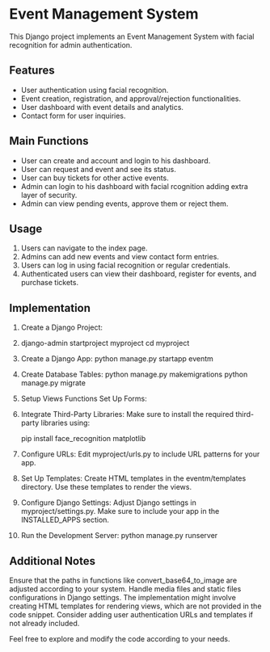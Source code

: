 # Event Management System

This Django project implements an Event Management System with facial recognition for admin authentication.

## Features

- User authentication using facial recognition.
- Event creation, registration, and approval/rejection functionalities.
- User dashboard with event details and analytics.
- Contact form for user inquiries.

## Main Functions

- User can create and account and login to his dashboard.
- User can request and event and see its status.
- User can buy tickets for other active events.
- Admin can login to his dashboard with facial rcognition adding extra layer of security.
- Admin can view pending events, approve them or reject them.

## Usage

1. Users can navigate to the index page.
2. Admins can add new events and view contact form entries.
3. Users can log in using facial recognition or regular credentials.
4. Authenticated users can view their dashboard, register for events, and purchase tickets.

## Implementation

1. Create a Django Project:

2. django-admin startproject myproject
   cd myproject

3. Create a Django App:
   python manage.py startapp eventm

4. Create Database Tables:
   python manage.py makemigrations
   python manage.py migrate

5. Setup Views Functions
   Set Up Forms:

6. Integrate Third-Party Libraries:
   Make sure to install the required third-party libraries using:
   
   pip install face_recognition matplotlib

7. Configure URLs:
Edit myproject/urls.py to include URL patterns for your app.

8. Set Up Templates:
   Create HTML templates in the eventm/templates directory. Use these templates to render the views.

9. Configure Django Settings:
   Adjust Django settings in myproject/settings.py. Make sure to include your app in the INSTALLED_APPS section.

10. Run the Development Server:
    python manage.py runserver

## Additional Notes
Ensure that the paths in functions like convert_base64_to_image are adjusted according to your system.
Handle media files and static files configurations in Django settings.
The implementation might involve creating HTML templates for rendering views, which are not provided in the code snippet.
Consider adding user authentication URLs and templates if not already included.




Feel free to explore and modify the code according to your needs.